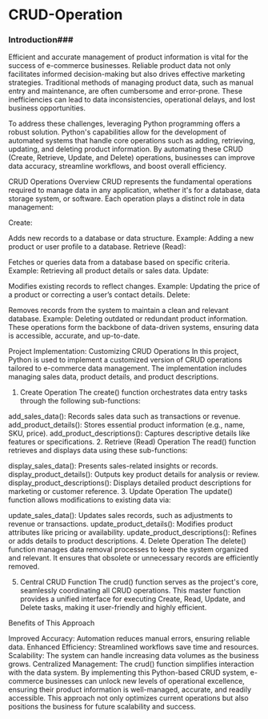 # CRUD-Operation

### Introduction### <br>
Efficient and accurate management of product information is vital for the success of e-commerce businesses. Reliable product data not only facilitates informed decision-making but also drives effective marketing strategies. Traditional methods of managing product data, such as manual entry and maintenance, are often cumbersome and error-prone. These inefficiencies can lead to data inconsistencies, operational delays, and lost business opportunities.

To address these challenges, leveraging Python programming offers a robust solution. Python's capabilities allow for the development of automated systems that handle core operations such as adding, retrieving, updating, and deleting product information. By automating these CRUD (Create, Retrieve, Update, and Delete) operations, businesses can improve data accuracy, streamline workflows, and boost overall efficiency.

CRUD Operations Overview
CRUD represents the fundamental operations required to manage data in any application, whether it's for a database, data storage system, or software. Each operation plays a distinct role in data management:

Create:

Adds new records to a database or data structure.
Example: Adding a new product or user profile to a database.
Retrieve (Read):

Fetches or queries data from a database based on specific criteria.
Example: Retrieving all product details or sales data.
Update:

Modifies existing records to reflect changes.
Example: Updating the price of a product or correcting a user’s contact details.
Delete:

Removes records from the system to maintain a clean and relevant database.
Example: Deleting outdated or redundant product information.
These operations form the backbone of data-driven systems, ensuring data is accessible, accurate, and up-to-date.

Project Implementation: Customizing CRUD Operations
In this project, Python is used to implement a customized version of CRUD operations tailored to e-commerce data management. The implementation includes managing sales data, product details, and product descriptions.

1. Create Operation
The create() function orchestrates data entry tasks through the following sub-functions:

add_sales_data(): Records sales data such as transactions or revenue.
add_product_details(): Stores essential product information (e.g., name, SKU, price).
add_product_descriptions(): Captures descriptive details like features or specifications.
2. Retrieve (Read) Operation
The read() function retrieves and displays data using these sub-functions:

display_sales_data(): Presents sales-related insights or records.
display_product_details(): Outputs key product details for analysis or review.
display_product_descriptions(): Displays detailed product descriptions for marketing or customer reference.
3. Update Operation
The update() function allows modifications to existing data via:

update_sales_data(): Updates sales records, such as adjustments to revenue or transactions.
update_product_details(): Modifies product attributes like pricing or availability.
update_product_descriptions(): Refines or adds details to product descriptions.
4. Delete Operation
The delete() function manages data removal processes to keep the system organized and relevant. It ensures that obsolete or unnecessary records are efficiently removed.

5. Central CRUD Function
The crud() function serves as the project's core, seamlessly coordinating all CRUD operations. This master function provides a unified interface for executing Create, Read, Update, and Delete tasks, making it user-friendly and highly efficient.

Benefits of This Approach

Improved Accuracy: Automation reduces manual errors, ensuring reliable data.
Enhanced Efficiency: Streamlined workflows save time and resources.
Scalability: The system can handle increasing data volumes as the business grows.
Centralized Management: The crud() function simplifies interaction with the data system.
By implementing this Python-based CRUD system, e-commerce businesses can unlock new levels of operational excellence, ensuring their product information is well-managed, accurate, and readily accessible. This approach not only optimizes current operations but also positions the business for future scalability and success.
